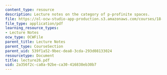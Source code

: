 ```yaml
---
content_type: resource
description: Lecture notes on the category of p-profinite spaces.
file: https://ol-ocw-studio-app-production.s3.amazonaws.com/courses/18-917-topics-in-algebraic-topology-the-sullivan-conjecture-fall-2007/2a356f2cca8a92beca30416838eb30b7_lecture26.pdf
file_type: application/pdf
learning_resource_types:
- Lecture Notes
ocw_type: OCWFile
parent_title: Lecture Notes
parent_type: CourseSection
parent_uid: 539f1a52-9bec-dea8-3cda-293d08133024
resourcetype: Document
title: lecture26.pdf
uid: 2a356f2c-ca8a-92be-ca30-416838eb30b7
---
```

